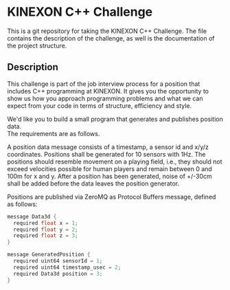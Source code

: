 # KINEXON C++ Challenge

This is a git repository for taking the KINEXON C++ Challenge. The file contains the description of the challenge, as well is the documentation of the project structure.

## Description

This challenge is part of the job interview process for a position that includes C++ programming at KINEXON. It gives you the opportunity to show us how you approach programming problems and what we can expect from your code in terms of structure, efficiency and style.

We'd like you to build a small program that generates and publishes position data.<br>
The requirements are as follows.

A position data message consists of a timestamp, a sensor id and x/y/z coordinates. Positions shall be generated for 10 sensors with 1Hz. The positions should resemble movement on a playing field, i.e., they should not exceed velocities possible for human players and remain between 0 and 100m for x and y. After a position has been generated, noise of +/-30cm shall be added before the data leaves the position generator.

Positions are published via ZeroMQ as Protocol Buffers message, defined as follows:

```c++
message Data3d {
  required float x = 1;
  required float y = 2;
  required float z = 3;
}
```

```c++
message GeneratedPosition {
  required uint64 sensorId = 1;
  required uint64 timestamp_usec = 2;
  required Data3d position = 3;
}
```
